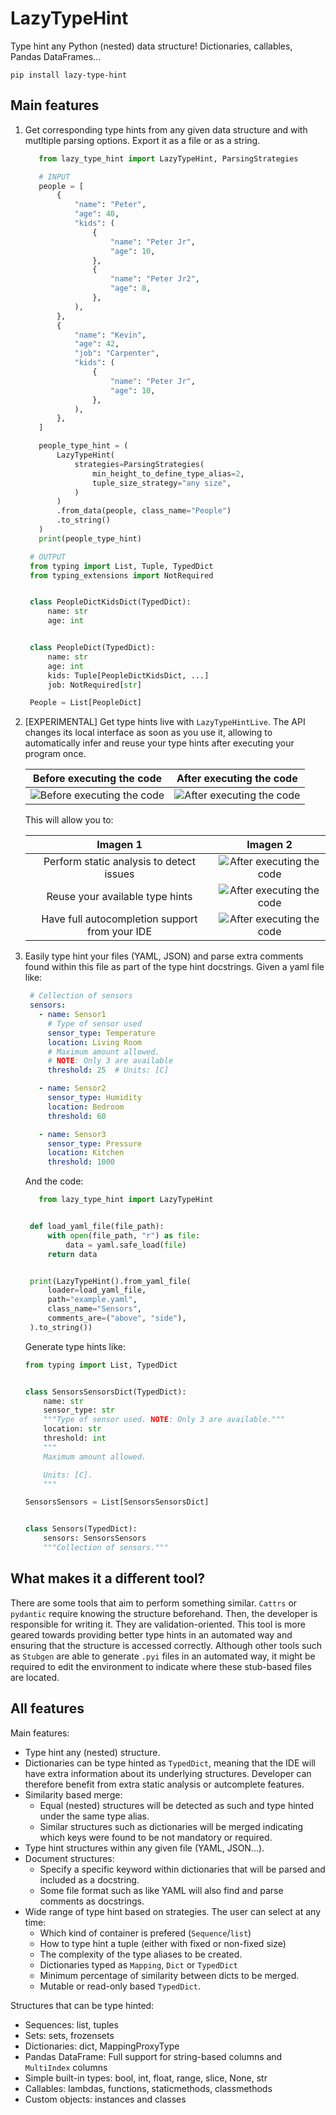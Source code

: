 # LazyTypeHint

Type hint any Python (nested) data structure! Dictionaries, callables, Pandas DataFrames...

```
pip install lazy-type-hint
```

## Main features

1. Get corresponding type hints from any given data structure and with mutltiple parsing
   options. Export it as a file or as a string.

   ```py
      from lazy_type_hint import LazyTypeHint, ParsingStrategies

      # INPUT
      people = [
          {
              "name": "Peter",
              "age": 40,
              "kids": (
                  {
                      "name": "Peter Jr",
                      "age": 10,
                  },
                  {
                      "name": "Peter Jr2",
                      "age": 8,
                  },
              ),
          },
          {
              "name": "Kevin",
              "age": 42,
              "job": "Carpenter",
              "kids": (
                  {
                      "name": "Peter Jr",
                      "age": 10,
                  },
              ),
          },
      ]

      people_type_hint = (
          LazyTypeHint(
              strategies=ParsingStrategies(
                  min_height_to_define_type_alias=2,
                  tuple_size_strategy="any size",
              )
          )
          .from_data(people, class_name="People")
          .to_string()
      )
      print(people_type_hint)
   ```

   ```py
    # OUTPUT
    from typing import List, Tuple, TypedDict
    from typing_extensions import NotRequired


    class PeopleDictKidsDict(TypedDict):
        name: str
        age: int


    class PeopleDict(TypedDict):
        name: str
        age: int
        kids: Tuple[PeopleDictKidsDict, ...]
        job: NotRequired[str]

    People = List[PeopleDict]
   ```
2. [EXPERIMENTAL] Get type hints live with `LazyTypeHintLive`. The API changes its local
   interface as soon as you use it, allowing to automatically infer and reuse your type
   hints after executing your program once.

   |   Before executing the code    |   After executing the code    |
    |:-------------:|:-------------:|
    | ![Before executing the code](img/before.PNG) | ![After executing the code](img/after.PNG) |

    This will allow you to:

   |   Imagen 1    |   Imagen 2    |
    |:-------------:|:-------------:|
    | Perform static analysis to detect issues | ![After executing the code](img/errors.PNG) |
    | Reuse your available type hints | ![After executing the code](img/reuse_classes.PNG) |
    | Have full autocompletion support from your IDE | ![After executing the code](img/autocomplete.PNG) |




3. Easily type hint your files (YAML, JSON) and parse extra comments found within this
   file as part of the type hint docstrings. Given a yaml file like:

   ```yaml
    # Collection of sensors
    sensors:
      - name: Sensor1
        # Type of sensor used
        sensor_type: Temperature
        location: Living Room
        # Maximum amount allowed.
        # NOTE: Only 3 are available
        threshold: 25  # Units: [C]

      - name: Sensor2
        sensor_type: Humidity
        location: Bedroom
        threshold: 60

      - name: Sensor3
        sensor_type: Pressure
        location: Kitchen
        threshold: 1000
   ```

   And the code:
   ```py
      from lazy_type_hint import LazyTypeHint


    def load_yaml_file(file_path):
        with open(file_path, "r") as file:
            data = yaml.safe_load(file)
        return data


    print(LazyTypeHint().from_yaml_file(
        loader=load_yaml_file,
        path="example.yaml",
        class_name="Sensors",
        comments_are=("above", "side"),
    ).to_string())
   ```

   Generate type hints like:

   ```py
   from typing import List, TypedDict


   class SensorsSensorsDict(TypedDict):
       name: str
       sensor_type: str
       """Type of sensor used. NOTE: Only 3 are available."""
       location: str
       threshold: int
       """
       Maximum amount allowed.

       Units: [C].
       """

   SensorsSensors = List[SensorsSensorsDict]


   class Sensors(TypedDict):
       sensors: SensorsSensors
       """Collection of sensors."""
   ```

## What makes it a different tool?

There are some tools that aim to perform something similar. `Cattrs` or `pydantic` require
knowing the structure beforehand. Then, the developer is responsible for writing it. They
are validation-oriented. This tool is more geared towards providing better type hints in
an automated way and ensuring that the structure is accessed correctly. Although other
tools such as `Stubgen` are able to generate `.pyi` files in an automated way, it might be
required to edit the environment to indicate where these stub-based files are located.

## All features

Main features:
 - Type hint any (nested) structure.
 - Dictionaries can be type hinted as `TypedDict`, meaning that the IDE will have extra
   information about its underlying structures. Developer can therefore benefit from extra
   static analysis or autcomplete features.
 - Similarity based merge:
   - Equal (nested) structures will be detected as such and type hinted under the same type alias.
   - Similar structures such as dictionaries will be merged indicating which keys were
     found to be not mandatory or required.
 - Type hint structures within any given file (YAML, JSON...).
 - Document structures:
    - Specify a specific keyword within dictionaries that will be parsed and
      included as a docstring.
    - Some file format such as like YAML will also find and parse comments as docstrings.
 - Wide range of type hint based on strategies. The user can select at any time: 
   - Which kind of container is prefered (`Sequence`/`list`)
   - How to type hint a tuple (either with fixed or non-fixed size)
   - The complexity of the type aliases to be created.
   - Dictionaries typed as `Mapping`, `Dict` or `TypedDict`
   - Minimum percentage of similarity between dicts to be merged.
   - Mutable or read-only based `TypedDict`.
 
Structures that can be type hinted:
 - Sequences: list, tuples
 - Sets: sets, frozensets
 - Dictionaries: dict, MappingProxyType
 - Pandas DataFrame: Full support for string-based columns and `MultiIndex` columns
 - Simple built-in types: bool, int, float, range, slice, None, str
 - Callables: lambdas, functions, staticmethods, classmethods
 - Custom objects: instances and classes